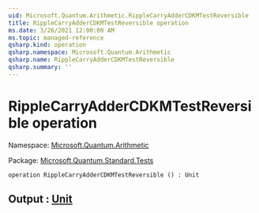 ```yaml
---
uid: Microsoft.Quantum.Arithmetic.RippleCarryAdderCDKMTestReversible
title: RippleCarryAdderCDKMTestReversible operation
ms.date: 3/26/2021 12:00:00 AM
ms.topic: managed-reference
qsharp.kind: operation
qsharp.namespace: Microsoft.Quantum.Arithmetic
qsharp.name: RippleCarryAdderCDKMTestReversible
qsharp.summary: ''
---
```


# RippleCarryAdderCDKMTestReversible operation

Namespace: [Microsoft.Quantum.Arithmetic](xref:Microsoft.Quantum.Arithmetic)

Package: [Microsoft.Quantum.Standard.Tests](https://nuget.org/packages/Microsoft.Quantum.Standard.Tests)




```qsharp
operation RippleCarryAdderCDKMTestReversible () : Unit
```


## Output : [Unit](xref:microsoft.quantum.lang-ref.unit)

